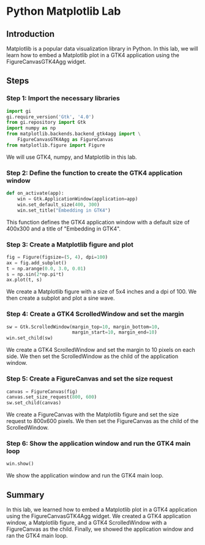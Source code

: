 # Python Matplotlib Lab

## Introduction

Matplotlib is a popular data visualization library in Python. In this lab, we will learn how to embed a Matplotlib plot in a GTK4 application using the FigureCanvasGTK4Agg widget.

## Steps

### Step 1: Import the necessary libraries

```python
import gi
gi.require_version('Gtk', '4.0')
from gi.repository import Gtk
import numpy as np
from matplotlib.backends.backend_gtk4agg import \
    FigureCanvasGTK4Agg as FigureCanvas
from matplotlib.figure import Figure
```

We will use GTK4, numpy, and Matplotlib in this lab.

### Step 2: Define the function to create the GTK4 application window

```python
def on_activate(app):
    win = Gtk.ApplicationWindow(application=app)
    win.set_default_size(400, 300)
    win.set_title("Embedding in GTK4")
```

This function defines the GTK4 application window with a default size of 400x300 and a title of "Embedding in GTK4".

### Step 3: Create a Matplotlib figure and plot

```python
fig = Figure(figsize=(5, 4), dpi=100)
ax = fig.add_subplot()
t = np.arange(0.0, 3.0, 0.01)
s = np.sin(2*np.pi*t)
ax.plot(t, s)
```

We create a Matplotlib figure with a size of 5x4 inches and a dpi of 100. We then create a subplot and plot a sine wave.

### Step 4: Create a GTK4 ScrolledWindow and set the margin

```python
sw = Gtk.ScrolledWindow(margin_top=10, margin_bottom=10,
                        margin_start=10, margin_end=10)
win.set_child(sw)
```

We create a GTK4 ScrolledWindow and set the margin to 10 pixels on each side. We then set the ScrolledWindow as the child of the application window.

### Step 5: Create a FigureCanvas and set the size request

```python
canvas = FigureCanvas(fig)
canvas.set_size_request(800, 600)
sw.set_child(canvas)
```

We create a FigureCanvas with the Matplotlib figure and set the size request to 800x600 pixels. We then set the FigureCanvas as the child of the ScrolledWindow.

### Step 6: Show the application window and run the GTK4 main loop

```python
win.show()
```

We show the application window and run the GTK4 main loop.

## Summary

In this lab, we learned how to embed a Matplotlib plot in a GTK4 application using the FigureCanvasGTK4Agg widget. We created a GTK4 application window, a Matplotlib figure, and a GTK4 ScrolledWindow with a FigureCanvas as the child. Finally, we showed the application window and ran the GTK4 main loop.
